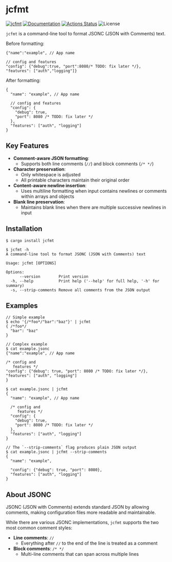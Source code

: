 jcfmt
=====

[![jcfmt](https://img.shields.io/crates/v/jcfmt.svg)](https://crates.io/crates/jcfmt)
[![Documentation](https://docs.rs/jcfmt/badge.svg)](https://docs.rs/jcfmt)
[![Actions Status](https://github.com/sile/jcfmt/workflows/CI/badge.svg)](https://github.com/sile/jcfmt/actions)
![License](https://img.shields.io/crates/l/jcfmt)

`jcfmt` is a command-line tool to format JSONC (JSON with Comments) text.

Before formatting:
```jsonc
{"name":"example", // App name

// config and features
"config": {"debug":true, "port":8080/* TODO: fix later */},
"features": ["auth","logging"]}
```

After formatting:
```jsonc
{
  "name": "example", // App name

  // config and features
  "config": {
    "debug": true,
    "port": 8080 /* TODO: fix later */
  },
  "features": ["auth", "logging"]
}
```

Key Features
------------

- **Comment-aware JSON formatting**:
  - Supports both line comments (`//`) and block comments (`/* */`)
- **Character preservation**:
  - Only whitespace is adjusted
  - All printable characters maintain their original order
- **Content-aware newline insertion**:
  - Uses multiline formatting when input contains newlines or comments within arrays and objects
- **Blank line preservation**:
  - Maintains blank lines when there are multiple successive newlines in input

Installation
------------

```console
$ cargo install jcfmt

$ jcfmt -h
A command-line tool to format JSONC (JSON with Comments) text

Usage: jcfmt [OPTIONS]

Options:
      --version        Print version
  -h, --help           Print help ('--help' for full help, '-h' for summary)
  -s, --strip-comments Remove all comments from the JSON output
```

Examples
--------

```console
// Simple example
$ echo '{/*foo*/"bar":"baz"}' | jcfmt
{ /*foo*/
  "bar": "baz"
}

// Complex example
$ cat example.jsonc
{"name":"example", // App name

/* config and
   features */
"config": {"debug": true, "port": 8080 /* TODO: fix later */},
"features": ["auth", "logging"]
}

$ cat example.jsonc | jcfmt
{
  "name": "example", // App name

  /* config and
     features */
  "config": {
    "debug": true,
    "port": 8080 /* TODO: fix later */
  },
  "features": ["auth", "logging"]
}

// The `--strip-comments` flag produces plain JSON output
$ cat example.jsonc | jcfmt --strip-comments
{
  "name": "example",

  "config": {"debug": true, "port": 8080},
  "features": ["auth", "logging"]
}
```

About JSONC
-----------

JSONC (JSON with Comments) extends standard JSON by allowing comments,
making configuration files more readable and maintainable.

While there are various JSONC implementations,
`jcfmt` supports the two most common comment styles:

- **Line comments**: `//`
  - Everything after `//` to the end of the line is treated as a comment
- **Block comments**: `/* */`
  - Multi-line comments that can span across multiple lines

